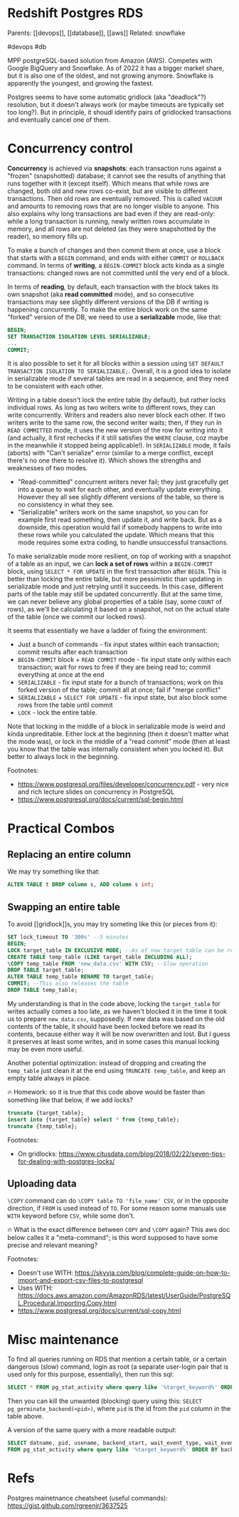 # Redshift Postgres RDS

Parents: [[devops]], [[database]], [[aws]]
Related: snowflake 

#devops #db


MPP postgreSQL-based solution from Amazon (AWS). Competes with Google BigQuery and Snowflake. As of 2022 it has a bigger market share, but it is also one of the oldest, and not growing anymore. Snowflake is apparently the youngest, and growing the fastest.

Postgres seems to have some automatic gridlock (aka "deadlock"?) resolution, but it doesn't always work (or maybe timeouts are typically set too long?). But in principle, it shoudl identify pairs of gridlocked transactions and eventually cancel one of them.

# Concurrency control

**Concurrency** is achieved via **snapshots**: each transaction runs against a "frozen" (snapshotted) database; it cannot see the results of anything that runs together with it (except itself). Which means that while rows are changed, both old and new rows co-exist, but are visible to different transactions. Then old rows are eventually removed. This is called `VACUUM` and amounts to removing rows that are no longer visible to anyone. This also explains why long transactions are bad even if they are read-only: while a long transaction is running, newly written rows accumulate in memory, and all rows are not deleted (as they were snapshotted by the reader), so memory fills up.

To make a bunch of changes and then commit them at once, use a block that starts with a `BEGIN` command, and ends with either `COMMIT` or `ROLLBACK` command. In terms of **writing**, a `BEGIN-COMMIT` block acts kinda as a single transactions: changed rows are not committed until the very end of a block.

In terms of **reading**, by default, each transaction with the block takes its own snapshot (aka **read committed** mode), and so consecutive transactions may see slightly different versions of the DB if writing is happening concurrently. To make the entire block work on the same "forked" version of the DB, we need to use a **serializable** mode, like that:
```sql
BEGIN;
SET TRANSACTION ISOLATION LEVEL SERIALIZABLE;
...
COMMIT;
```
It is also possible to set it for all blocks within a session using `SET DEFAULT TRANSACTION ISOLATION TO SERIALIZABLE;`. Overall, it is a good idea to isolate in serializable mode if several tables are read in a sequence, and they need to be consistent with each other.

Writing in a table doesn't lock the entire table (by default), but rather locks individual rows. As long as two writers write to different rows, they can write concurrently. Writers and readers also never block each other. If two writers write to the same row, the second writer waits; then, if they run in `READ COMMITTED` mode, it uses the new version of the row for writing into it (and actually, it first rechecks if it still satisfies the `WHERE` clause, coz maybe in the meanwhile it stopped being applicable!). In `SERIALIZABLE` mode, it fails (aborts) with "Can't serialize" error (similar to a merge conflict, except there's no one there to resolve it). Which shows the strengths and weaknesses of two modes.
* "Read-committed" concurrent writers never fail; they just gracefully get into a queue to wait for each other, and eventually update everything. However they all see slightly different versions of the table, so there is no consistency in what they see. 
* "Serializable" writers work on the same snapshot, so you can for example first read something, then update it, and write back. But as a downside, this operation would fail if somebody happens to write into these rows while you calculated the update. Which means that this mode requires some extra coding, to handle unsuccessful transactions.

To make serializable mode more resilient, on top of working with a snapshot of a table as an input, we can **lock a set of rows** within a `BEGIN-COMMIT` block, using `SELECT * FOR UPDATE` in the first transaction after `BEGIN`. This is better than locking the entire table, but more pessimistic than updating in serializable mode and just retrying until it succeeds. In this case, different parts of the table may still be updated concurrently. But at the same time, we can never believe any global properties of a table (say, some `COUNT` of rows), as we'll be calculating it based on a snapshot, not on the actual state of the table (once we commit our locked rows).

It seems that essentially we have a ladder of fixing the environment:
* Just a bunch of commands - fix input states within each transaction; commit results after each transaction
* `BEGIN-COMMIT` block + `READ COMMIT` mode - fix input state only within each transaction; wait for rows to free if they are being read to; commit everything at once at the end
* `SERIALIZABLE` - fix input state for a bunch of transactions; work on this forked version of the table; commit all at once; fail if "merge conflict"
* `SERIALIZABLE` + `SELECT FOR UPDATE` - fix input state, but also block some rows from the table until commit
* `LOCK` - lock the entire table.

Note that locking in the middle of a block in serializable mode is weird and kinda unpreditable. Either lock at the beginning (then it doesn't matter what the mode was), or lock in the middle of a "read commit" mode (then at least you know that the table was internally consistent when you locked it). But better to always lock in the beginning.

Footnotes:
* https://www.postgresql.org/files/developer/concurrency.pdf - very nice and rich lecture slides on concurrency in PostgreSQL
* https://www.postgresql.org/docs/current/sql-begin.html

# Practical Combos

## Replacing an entire column

We may try something like that:
```sql
ALTER TABLE t DROP column s, ADD column s int;
```

## Swapping an entire table

To avoid [[gridlock]]s, you may try someting like this (or pieces from it):

```sql
SET lock_timeout TO '300s' --5 minutes
BEGIN;
LOCK target_table IN EXCLUSIVE MODE; --As of now target_table can be read, but cannot be written to
CREATE TABLE temp_table (LIKE target_table INCLUDING ALL);
\COPY temp_table FROM 'new_data.csv' WITH CSV; --Slow operation
DROP TABLE target_table;
ALTER TABLE temp_table RENAME TO target_table;
COMMIT; --This also releases the table
DROP TABLE temp_table;
```
My understanding is that in the code above, locking the `target_table` for writes actually comes a too late, as we haven't blocked it in the time it took us to prepare `new_data.csv`, supposedly. If new data was based on the old contents of the table, it should have been locked before we read its contents, because either way it will be now overwritten and lost. But I guess it preserves at least some writes, and in some cases this manual locking may be even more useful.

Another potential optimization: instead of dropping and creating the `temp_table` just clean it at the end using `TRUNCATE temp_table`, and keep an empty table always in place.

🔥 Homework: so it is true that this code above would be faster than something like that below, if we add locks?
```sql
truncate {target_table};
insert into {target_table} select * from {temp_table};
truncate {temp_table};
```

Footnotes:
* On gridlocks: https://www.citusdata.com/blog/2018/02/22/seven-tips-for-dealing-with-postgres-locks/

## Uploading data

`\COPY` command can do `\COPY table TO 'file_name' CSV`, or in the opposite direction, if `FROM` is used instead of `TO`.  For some reason some manuals use `WITH` keyword before `CSV`, while some don't.

🔥 What is the exact difference between `COPY` and `\COPY` again? This aws doc below calles it a "meta-command"; is this word supposed to have some precise and relevant meaning?

Footnotes:
* Doesn't use WITH: https://skyvia.com/blog/complete-guide-on-how-to-import-and-export-csv-files-to-postgresql
* Uses WITH: https://docs.aws.amazon.com/AmazonRDS/latest/UserGuide/PostgreSQL.Procedural.Importing.Copy.html
* https://www.postgresql.org/docs/current/sql-copy.html

# Misc maintenance

To find all queries running on RDS that mention a certain table, or a certain dangerous (slow) command, login as root (a separate user-login pair that is used only for this purpose, essentially), then run this sql:
```sql
SELECT * FROM pg_stat_activity where query like '%target_keyword%' ORDER BY backend_start
```
Then you can kill the unwanted (blocking) query using this:
`SELECT pg_germinate_backend(<pid>)`, where `pid` is the id from the `pid` column in the table above.

A version of the same query with a more readable output:
```sql
SELECT datname, pid, usename, backend_start, wait_event_type, wait_event, state, query
FROM pg_stat_activity where query like '%target_keyword%' ORDER BY backend_start
```

# Refs

Postgres mainetnance cheatsheet (useful commands):
https://gist.github.com/rgreenjr/3637525
